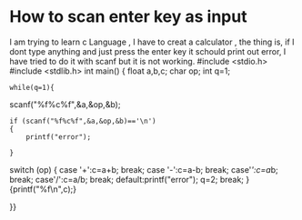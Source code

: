 
# How to scan enter key as input

I am trying to learn c Language , I have to creat a calculator , the thing is, if I dont type anything and just press the enter key it schould print out error, I have tried to do it with scanf but it is not working.
#include <stdio.h>
#include <stdlib.h>
int main()
{
    float a,b,c;
    char op;
    int q=1;


    while(q=1){
   scanf("%f%c%f",&a,&op,&b);



    if (scanf("%f%c%f",&a,&op,&b)=='\n')
    {
        printf("error");

    }


switch (op)
    {
        case '+':c=a+b;
        break;
        case '-':c=a-b;
        break;
        case'*':c=a*b;
        break;
        case'/':c=a/b;
        break;
        default:printf("error");
        q=2;
        break;
    }
    {printf("%f\n",c);}

}}



        